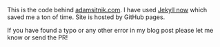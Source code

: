 This is the code behind [adamsitnik.com](http://adamsitnik.com). I have used [Jekyll now](https://github.com/barryclark/jekyll-now) which saved me a ton of time. Site is hosted by GitHub pages.

If you have found a typo or any other error in my blog post please let me know or send the PR!